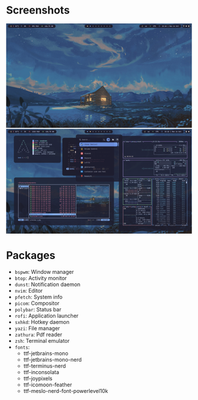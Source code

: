 
# Screenshots
![lol](https://github.com/ImSb91/bspwm-dotfiles/blob/main/preview%201.png?raw=true "preview1")
![lol](https://github.com/ImSb91/bspwm-dotfiles/blob/main/preview%202.png?raw=true "preview2")

# Packages 

* `bspwm`: Window manager
* `btop`: Activity monitor
* `dunst`: Notification daemon
* `nvim`: Editor
* `pfetch`: System info
* `picom`: Compositor
* `polybar`: Status bar
* `rofi`: Application launcher
* `sxhkd`: Hotkey daemon
* `yazi`: File manager
* `zathura`: Pdf reader
* `zsh`: Terminal emulator
* `fonts`:
   - ttf-jetbrains-mono
   - ttf-jetbrains-mono-nerd
   - ttf-terminus-nerd
   - ttf-inconsolata
   - ttf-joypixels
   - ttf-icomoon-feather
   - ttf-meslo-nerd-font-powerlevel10k
     
